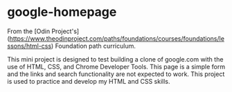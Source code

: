 # google-homepage
From the [Odin Project's] (https://www.theodinproject.com/paths/foundations/courses/foundations/lessons/html-css) Foundation path curriculum.

This mini project is designed to test building a clone of google.com with the use of HTML, CSS, and Chrome Developer Tools. This page is a simple form and the links and search functionality are not expected to work. This project is used to practice and develop my HTML and CSS skills.